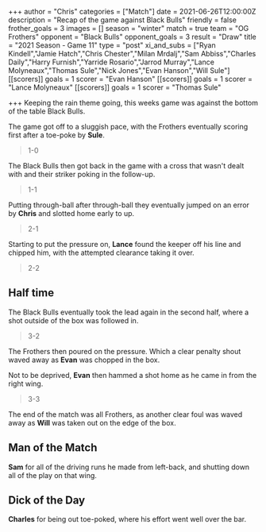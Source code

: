 +++
author = "Chris"
categories = ["Match"]
date = 2021-06-26T12:00:00Z
description = "Recap of the game against Black Bulls"
friendly = false
frother_goals = 3
images = []
season = "winter"
match = true
team = "OG Frothers"
opponent = "Black Bulls"
opponent_goals = 3
result = "Draw"
title = "2021 Season - Game 11"
type = "post"
xi_and_subs = ["Ryan Kindell","Jamie Hatch","Chris Chester","Milan Mrdalj","Sam Abbiss","Charles Daily","Harry Furnish","Yarride Rosario","Jarrod Murray","Lance Molyneaux","Thomas Sule","Nick Jones","Evan Hanson","Will Sule"]
[[scorers]]
goals = 1
scorer = "Evan Hanson"
[[scorers]]
goals = 1
scorer = "Lance Molyneaux"
[[scorers]]
goals = 1
scorer = "Thomas Sule"

+++
Keeping the rain theme going, this weeks game was against the bottom of the table Black Bulls.

The game got off to a sluggish pace, with the Frothers eventually scoring first after a toe-poke by **Sule**.

> 1-0

The Black Bulls then got back in the game with a cross that wasn't dealt with and their striker poking in the follow-up.

> 1-1

Putting through-ball after through-ball they eventually jumped on an error by **Chris** and slotted home early to up.

> 2-1

Starting to put the pressure on, **Lance** found the keeper off his line and chipped him, with the attempted clearance taking it over.

> 2-2

## Half time

The Black Bulls eventually took the lead again in the second half, where a shot outside of the box was followed in.

> 3-2

The Frothers then poured on the pressure. Which a clear penalty shout waved away as **Evan** was chopped in the box.

Not to be deprived, **Evan** then hammed a shot home as he came in from the right wing.

> 3-3

The end of the match was all Frothers, as another clear foul was waved away as **Will** was taken out on the edge of the box.

## Man of the Match

**Sam** for all of the driving runs he made from left-back, and shutting down all of the play on that wing.

## Dick of the Day

**Charles** for being out toe-poked, where his effort went well over the bar.